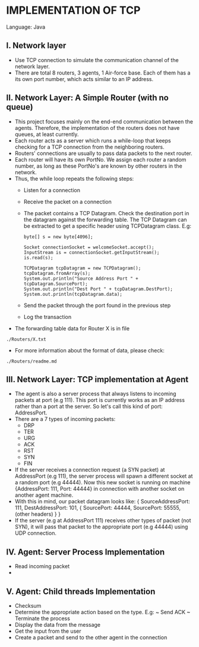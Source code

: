 # IMPLEMENTATION OF TCP

Language: Java

I. Network layer
-------------------------------------------------------
- Use TCP connection to simulate the communication channel of the network layer.
- There are total 8 routers, 3 agents, 1 Air-force base. Each of them has a its own port number, which acts similar to an IP address.


II. Network Layer: A Simple Router (with no queue)
-------------------------------------------------------
- This project focuses mainly on the end-end communication
between the agents. Therefore, the implementation of the
routers does not have queues, at least currently.
- Each router acts as a server which runs a while-loop
that keeps checking for a TCP connection from the
neighboring routers.
- Routers' connections are usually to pass data packets
to the next router.
- Each router will have its own PortNo. We assign each router a random number, as long as these PortNo's are known by other routers in the network.
- Thus, the while loop repeats the following steps:
  + Listen for a connection
  + Receive the packet on a connection
  + The packet contains a TCP Datagram. Check the destination port in the datagram against the forwarding table. The TCP Datagram can be extracted to get a specific header using TCPDatagram class. E.g:
  
      ```
      byte[] s = new byte[4096];
      
      Socket connectionSocket = welcomeSocket.accept();
      InputStream is = connectionSocket.getInputStream();
      is.read(s);
      
      TCPDatagram tcpDatagram = new TCPDatagram();
      tcpDatagram.fromArray(s);
      System.out.println("Source Address Port " + tcpDatagram.SourcePort);
      System.out.println("Dest Port " + tcpDatagram.DestPort);
      System.out.println(tcpDatagram.data);
      ```
      
  + Send the packet through the port found in the previous step
  + Log the transaction
- The forwarding table data for Router X is in file

```
./Routers/X.txt
```

- For more information about the format of data, please check:

```
./Routers/readme.md
```

III. Network Layer: TCP implementation at Agent
-------------------------------------------------------
- The agent is also a server process that always listens
to incoming packets at port (e.g 111). This port is
currently works as an IP address rather than a port at
the server. So let's call this kind of port: AddressPort.
- There are a 7 types of incoming packets:
  + DRP
  + TER
  + URG
  + ACK
  + RST
  + SYN
  + FIN
- If the server receives a connection request (a SYN packet)
at AddressPort (e.g 111), the server process will spawn a
different socket at a random port (e.g 44444). Now this new socket
is running on machine {AddressPort: 111, Port: 44444} in connection
with another socket on another agent machine.
- With this in mind, our packet datagram looks like:
{
  SourceAddressPort: 111,
  DestAddressPort: 101,
  {
    SourcePort: 44444,
    SourcePort: 55555,
    (other headers)
  }
}
- If the server (e.g at AddressPort 111) receives other
types of packet (not SYN), it will pass that packet to
the appropriate port (e.g 44444) using UDP connection.


IV. Agent: Server Process Implementation
-------------------------------------------------------

  + Read incoming packet
  +


V. Agent: Child threads Implementation
-------------------------------------------------------
+ Checksum
+ Determine the appropriate action based on the type. E.g:
  ~ Send ACK
  ~ Terminate the process
+ Display the data from the message
+ Get the input from the user
+ Create a packet and send to the other agent in the connection
